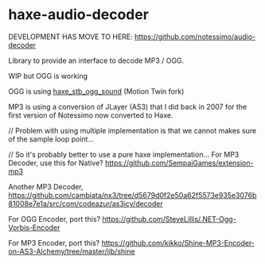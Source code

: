 # haxe-audio-decoder

DEVELOPMENT HAS MOVE TO HERE: https://github.com/notessimo/audio-decoder

Library to provide an interface to decode MP3 / OGG.

WIP but OGG is working

OGG is using [haxe_stb_ogg_sound](https://github.com/motion-twin/haxe_stb_ogg_sound) (Motion Twin fork)

MP3 is using a conversion of JLayer (AS3) that I did back in 2007 for the first version of Notessimo now converted to Haxe.

// Problem with using multiple implementation is that we cannot makes sure of the sample loop point...

// So it's probably better to use a pure haxe implementation...
For MP3 Decoder, use this for Native? https://github.com/SempaiGames/extension-mp3

Another MP3 Decoder, https://github.com/cambiata/nx3/tree/d5679d0f2e50a62f5573e935e3076b81008e7e1a/src/com/codeazur/as3icy/decoder

For OGG Encoder, port this? https://github.com/SteveLillis/.NET-Ogg-Vorbis-Encoder

For MP3 Encoder, port this? https://github.com/kikko/Shine-MP3-Encoder-on-AS3-Alchemy/tree/master/lib/shine
